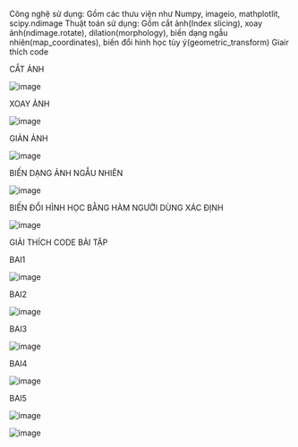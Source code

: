 Công nghệ sử dụng: Gồm các thưu viện như Numpy, imageio, mathplotlit, scipy.ndimage
Thuật toán sử dụng: Gồm cắt ảnh(Index slicing), xoay ảnh(ndimage.rotate), dilation(morphology), biến dạng ngẫu nhiên(map_coordinates), biến đổi hình học tùy ý(geometric_transform)
Giair thích code

CẮT ẢNH

![image](https://github.com/user-attachments/assets/760a2cc7-9656-4e17-b32a-d0ff8169af96)

XOAY ẢNH

![image](https://github.com/user-attachments/assets/ce39eab9-9dba-4713-be2c-bd6196c94582)

GIẢN ẢNH

![image](https://github.com/user-attachments/assets/429b6de5-0279-4357-afd2-c06076a5e788)

BIẾN DẠNG ẢNH NGẪU NHIÊN

![image](https://github.com/user-attachments/assets/cd27b70f-0b1b-453e-a90d-425c20145166)

BIẾN ĐỔI HÌNH HỌC BẰNG HÀM NGƯỜI DÙNG XÁC ĐỊNH

![image](https://github.com/user-attachments/assets/e19fd9f2-6122-4603-89ca-45db6a003f40)

GIẢI THÍCH CODE BÀI TẬP

BAI1

![image](https://github.com/user-attachments/assets/e47d5ca2-58a2-4ef3-92e1-6d463c6fe539)

BAI2

![image](https://github.com/user-attachments/assets/dcf8868c-600c-49c2-bc5d-91d2f1b6bac5)

BAI3

![image](https://github.com/user-attachments/assets/cbe4c8b9-fb86-4f6b-9120-b931db048047)

BAI4

![image](https://github.com/user-attachments/assets/4097a1dd-329f-4662-8bbe-4a2decd89957)

BAI5

![image](https://github.com/user-attachments/assets/311ff269-ebae-4353-888b-3ef5de495dcd)

![image](https://github.com/user-attachments/assets/37f8a3a4-f3df-4220-994a-6b6c8dd78304)































